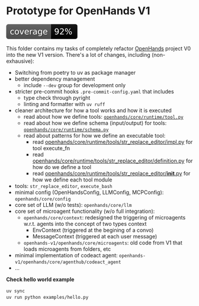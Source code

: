 # Prototype for OpenHands V1

[![Coverage](docs/assets/coverage.svg)](./docs/assets/coverage.svg)

This folder contains my tasks of completely refactor [OpenHands](https://github.com/All-Hands-AI/OpenHands) project V0 into the new V1 version. There's a lot of changes, including (non-exhausive):

- Switching from poetry to uv as package manager
- better dependency management
  - include `--dev` group for development only
- stricter pre-commit hooks `.pre-commit-config.yaml` that includes
  - type check through pyright
  - linting and formatter with `uv ruff`
- cleaner architecture for how a tool works and how it is executed
  - read about how we define tools: [`openhands/core/runtime/tool.py`](openhands/core/runtime/tool.py)
  - read about how we define schema (input/output) for tools: [`openhands/core/runtime/schema.py`](openhands/core/runtime/schema.py)
  - read about patterns for how we define an executable tool:
    - read [openhands/core/runtime/tools/str_replace_editor/impl.py](openhands/core/runtime/tools/str_replace_editor/impl.py) for tool execute_fn
    - read [openhands/core/runtime/tools/str_replace_editor/definition.py](openhands/core/runtime/tools/str_replace_editor/definition.py) for how do we define a tool
    - read [openhands/core/runtime/tools/str_replace_editor/__init__.py](openhands/core/runtime/tools/str_replace_editor/__init__.py) for how we define each tool module
- tools: `str_replace_editor`, `execute_bash`
- minimal config (OpenHandsConfig, LLMConfig, MCPConfig): `openhands/core/config`
- core set of LLM (w/o tests): `openhands/core/llm`
- core set of microagent functionality (w/o full integration):
  - `openhands/core/context`: redesigned the triggering of microagents w.r.t. agents into the concept of two types context
    - EnvContext (triggered at the begining of a convo)
    - MessageContext (triggered at each user message)
  - `openhands-v1/openhands/core/microagents`: old code from V1 that loads microagents from folders, etc
- minimal implementation of codeact agent: `openhands-v1/openhands/core/agenthub/codeact_agent`
- ...


**Check hello world example**

```bash
uv sync
uv run python examples/hello.py
```
